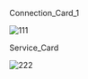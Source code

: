 Connection_Card_1

![111](https://user-images.githubusercontent.com/73241309/145098095-feef6705-97ac-4b6f-a6fc-fa6e169c28a5.PNG)

Service_Card

![222](https://user-images.githubusercontent.com/73241309/145098919-6cdb90b8-c0ca-4007-9657-ed4c8bb25974.PNG)
